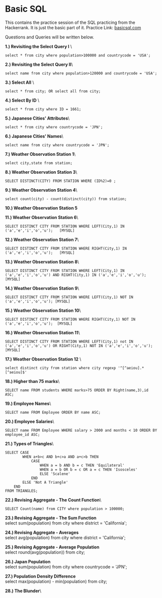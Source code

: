 # Basic SQL
This contains the practice session of the SQL practicing from the Hackerrank. It is just the basic part of it. 
Practice Link: [basicsql.com](https://www.hackerrank.com/domains/sql?filters%5Bskills%5D%5B%5D=SQL%20%28Basic%29)

Questions and Queries will be written below.

**1.) Revisiting the Select Query I** \
```
select * from city where population>100000 and countrycode = 'USA';
```

**2.) Revisiting the Select Query II**\
```
select name from city where population>120000 and countrycode = 'USA';
```

**3.) Select All** \
```
select * from city; OR select all from city;
```

**4.) Select By ID** \
```
select * from city where ID = 1661;
```

**5.) Japanese Cities' Attributes**\
```
select * from city where countrycode = 'JPN';
```

**6.) Japanese Cities' Names**\
```
select name from city where countrycode = 'JPN';
```

**7.) Weather Observation Station 1**\
```
select city,state from station;
```

**8.) Weather Observation Station 3**\
```
SELECT DISTINCT(CITY) FROM STATION WHERE (ID%2)=0 ;
```

**9.) Weather Observation Station 4**\
```
select count(city) - count(distinct(city)) from station;
```

**10.) Weather Observation Station 5**


**11.) Weather Observation Station 6**\
```
SELECT DISTINCT CITY FROM STATION WHERE LEFT(City,1) IN ('a','e','i','o','u');   [MYSQL]
```

**12.) Weather Observation Station 7**\
```
SELECT DISTINCT CITY FROM STATION WHERE RIGHT(City,1) IN ('a','e','i','o','u');   [MYSQL]
```

**13.) Weather Observation Station 8**\
```
SELECT DISTINCT CITY FROM STATION WHERE LEFT(City,1) IN ('a','e','i','o','u') AND RIGHT(City,1) IN ('a','e','i','o','u');    [MYSQL]
```

**14.) Weather Observation Station 9**\
```
SELECT DISTINCT CITY FROM STATION WHERE LEFT(City,1) NOT IN ('a','e','i','o','u'); [MYSQL]
```

**15.) Weather Observation Station 10**\
```
SELECT DISTINCT CITY FROM STATION WHERE RIGHT(City,1) NOT IN ('a','e','i','o','u');  [MYSQL]
```

**16.) Weather Observation Station 11**\
```
SELECT DISTINCT CITY FROM STATION WHERE LEFT(City,1) not IN ('a','e','i','o','u') OR RIGHT(City,1) NOT IN ('a','e','i','o','u');    [MYSQL]
```


**17.) Weather Observation Station 12** \
```
select distinct city from station where city regexp '^[^aeiou].*[^aeiou]$'
```

**18.) Higher than 75 marks**\
```
SELECT name FROM students WHERE marks>75 ORDER BY Right(name,3),id ASC; 
```

**19.) Employee Names**\
```
SELECT name FROM Employee ORDER BY name ASC;
```

**20.) Employee Salaries**\
```
SELECT name FROM Employee WHERE salary > 2000 and months < 10 ORDER BY employee_id ASC;
```

**21.) Types of Triangles**\
```
SELECT CASE
        WHEN a+b>c AND b+c>a AND a+c>b THEN
            CASE
                WHEN a = b AND b = c THEN 'Equilateral'
                WHEN a = b OR b = c OR a = c THEN 'Isosceles'
                ELSE 'Scalene'
            END
        ELSE 'Not A Triangle'
    END
FROM TRIANGLES;
```

**22.) Revising Aggregate - The Count Function**\
```
SELECT Count(name) from CITY where population > 100000;
```

**23.) Revising Aggregate - The Sum Function**\
select sum(population) from city where district = 'California';

**24.) Revising Aggregate - Averages**\
select avg(population) from city where district = 'California';

**25.) Revising Aggregate - Average Population**\
select round(avg(population)) from city;

**26.) Japan Population**\
select sum(population) from city where countrycode = 'JPN';

**27.) Population Density Difference**\
select max(population) - min(population) from city;

**28.) The Blunder**\
